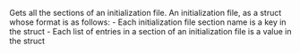 Gets all the sections of an initialization file.
        An initialization file, as a struct whose format is as follows:
            - Each initialization file section name is a key in the
              struct
            - Each list of entries in a section of an initialization
              file is a value in the struct